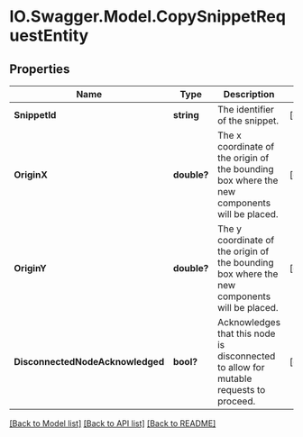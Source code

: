 # IO.Swagger.Model.CopySnippetRequestEntity
## Properties

Name | Type | Description | Notes
------------ | ------------- | ------------- | -------------
**SnippetId** | **string** | The identifier of the snippet. | [optional] 
**OriginX** | **double?** | The x coordinate of the origin of the bounding box where the new components will be placed. | [optional] 
**OriginY** | **double?** | The y coordinate of the origin of the bounding box where the new components will be placed. | [optional] 
**DisconnectedNodeAcknowledged** | **bool?** | Acknowledges that this node is disconnected to allow for mutable requests to proceed. | [optional] 

[[Back to Model list]](../README.md#documentation-for-models) [[Back to API list]](../README.md#documentation-for-api-endpoints) [[Back to README]](../README.md)

